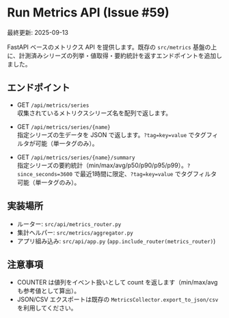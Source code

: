 # Run Metrics API (Issue #59)

最終更新: 2025-09-13

FastAPI ベースのメトリクス API を提供します。既存の `src/metrics` 基盤の上に、計測済みシリーズの列挙・値取得・要約統計を返すエンドポイントを追加しました。

## エンドポイント

- GET `/api/metrics/series`  
  収集されているメトリクスシリーズ名を配列で返します。

- GET `/api/metrics/series/{name}`  
  指定シリーズの生データを JSON で返します。`?tag=key=value` でタグフィルタが可能（単一タグのみ）。

- GET `/api/metrics/series/{name}/summary`  
  指定シリーズの要約統計（min/max/avg/p50/p90/p95/p99）。`?since_seconds=3600` で最近1時間に限定、`?tag=key=value` でタグフィルタ可能（単一タグのみ）。

## 実装場所

- ルーター: `src/api/metrics_router.py`
- 集計ヘルパー: `src/metrics/aggregator.py`
- アプリ組み込み: `src/api/app.py` (`app.include_router(metrics_router)`)

## 注意事項

- COUNTER は値列をイベント扱いとして count を返します（min/max/avg も参考値として算出）。
- JSON/CSV エクスポートは既存の `MetricsCollector.export_to_json/csv` を利用してください。
